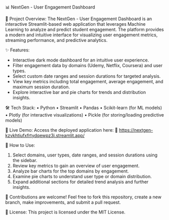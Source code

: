 📊 NextGen - User Engagement Dashboard

📌 Project Overview:
The NextGen - User Engagement Dashboard is an interactive Streamlit-based web application that leverages Machine Learning to analyze and predict student engagement. The platform provides a modern and intuitive interface for visualizing user engagement metrics, streaming performance, and predictive analytics.

✨ Features:
- Interactive dark mode dashboard for an intuitive user experience.
- Filter engagement data by domains (Udemy, Netflix, Coursera) and user types.
- Select custom date ranges and session durations for targeted analysis.
- View key metrics including total engagement, average engagement, and maximum session duration.
- Explore interactive bar and pie charts for trends and distribution insights.

🛠️ Tech Stack:
• Python
• Streamlit
• Pandas
• Scikit-learn (for ML models)
• Plotly (for interactive visualizations)
• Pickle (for storing/loading predictive models)

🚀 Live Demo:
Access the deployed application here:
🔗 https://nextgen-kzvkhtiufxfrtydqewpz3i.streamlit.app/

🎯 How to Use:
1. Select domains, user types, date ranges, and session durations using the sidebar.
2. Review key metrics to gain an overview of user engagement.
3. Analyze bar charts for the top domains by engagement.
4. Examine pie charts to understand user type or domain distribution.
5. Expand additional sections for detailed trend analysis and further insights.

🤝 Contributions are welcome! Feel free to fork this repository, create a new branch, make improvements, and submit a pull request.

📄 License:
This project is licensed under the MIT License.
